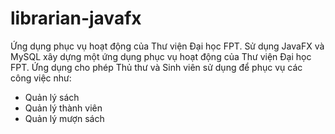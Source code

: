 # librarian-javafx
Ứng dụng phục vụ hoạt động của Thư viện Đại học FPT. 
Sử dụng JavaFX và MySQL xây dựng một ứng dụng phục vụ hoạt động của Thư viện Đại học FPT. 
Ứng dụng cho phép Thủ thư và Sinh viên sử dụng để phục vụ các công việc như: 
+ Quản lý sách 
+ Quản lý thành viên 
+ Quản lý mượn sách
